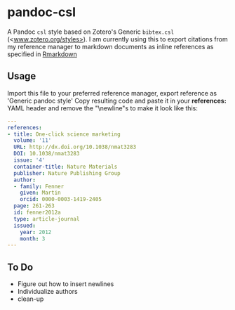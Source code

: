 # pandoc-csl

A Pandoc `csl` style based on Zotero's Generic `bibtex.csl` (<www.zotero.org/styles>).
I am currently using this to export citations from my reference manager to markdown documents as inline references as specified in [Rmarkdown](http://rmarkdown.rstudio.com/authoring_bibliographies_and_citations.html)

## Usage
Import this file to your preferred reference manager, export reference as 'Generic pandoc style'
Copy resulting code and paste it in your **references:** YAML header and remove the "\newline"s to make it look like this:

```yaml
---
references:
- title: One-click science marketing
  volume: '11'
  URL: http://dx.doi.org/10.1038/nmat3283
  DOI: 10.1038/nmat3283
  issue: '4'
  container-title: Nature Materials
  publisher: Nature Publishing Group
  author:
  - family: Fenner
    given: Martin
    orcid: 0000-0003-1419-2405
  page: 261-263
  id: fenner2012a
  type: article-journal
  issued:
    year: 2012
    month: 3
---
```

## To Do
- Figure out how to insert newlines
- Individualize authors  
- clean-up